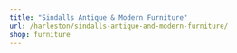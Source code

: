 ```yaml
---
title: "Sindalls Antique & Modern Furniture"
url: /harleston/sindalls-antique-and-modern-furniture/
shop: furniture
---
```

